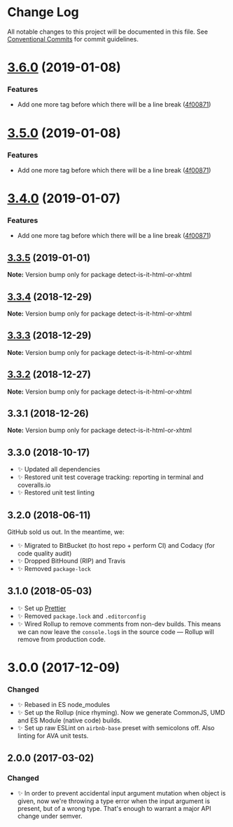 # Change Log

All notable changes to this project will be documented in this file.
See [Conventional Commits](https://conventionalcommits.org) for commit guidelines.

# [3.6.0](https://bitbucket.org/codsen/codsen/src/master/packages/detect-is-it-html-or-xhtml/compare/detect-is-it-html-or-xhtml@3.3.5...detect-is-it-html-or-xhtml@3.6.0) (2019-01-08)


### Features

* Add one more tag before which there will be a line break ([4f00871](https://bitbucket.org/codsen/codsen/src/master/packages/detect-is-it-html-or-xhtml/commits/4f00871))





# [3.5.0](https://bitbucket.org/codsen/codsen/src/master/packages/detect-is-it-html-or-xhtml/compare/detect-is-it-html-or-xhtml@3.3.5...detect-is-it-html-or-xhtml@3.5.0) (2019-01-08)

### Features

- Add one more tag before which there will be a line break ([4f00871](https://bitbucket.org/codsen/codsen/src/master/packages/detect-is-it-html-or-xhtml/commits/4f00871))

# [3.4.0](https://bitbucket.org/codsen/codsen/src/master/packages/detect-is-it-html-or-xhtml/compare/detect-is-it-html-or-xhtml@3.3.5...detect-is-it-html-or-xhtml@3.4.0) (2019-01-07)

### Features

- Add one more tag before which there will be a line break ([4f00871](https://bitbucket.org/codsen/codsen/src/master/packages/detect-is-it-html-or-xhtml/commits/4f00871))

## [3.3.5](https://bitbucket.org/codsen/codsen/src/master/packages/detect-is-it-html-or-xhtml/compare/detect-is-it-html-or-xhtml@3.3.4...detect-is-it-html-or-xhtml@3.3.5) (2019-01-01)

**Note:** Version bump only for package detect-is-it-html-or-xhtml

## [3.3.4](https://bitbucket.org/codsen/codsen/src/master/packages/detect-is-it-html-or-xhtml/compare/detect-is-it-html-or-xhtml@3.3.3...detect-is-it-html-or-xhtml@3.3.4) (2018-12-29)

**Note:** Version bump only for package detect-is-it-html-or-xhtml

## [3.3.3](https://bitbucket.org/codsen/codsen/src/master/packages/detect-is-it-html-or-xhtml/compare/detect-is-it-html-or-xhtml@3.3.2...detect-is-it-html-or-xhtml@3.3.3) (2018-12-29)

**Note:** Version bump only for package detect-is-it-html-or-xhtml

## [3.3.2](https://bitbucket.org/codsen/codsen/src/master/packages/detect-is-it-html-or-xhtml/compare/detect-is-it-html-or-xhtml@3.3.1...detect-is-it-html-or-xhtml@3.3.2) (2018-12-27)

**Note:** Version bump only for package detect-is-it-html-or-xhtml

## 3.3.1 (2018-12-26)

**Note:** Version bump only for package detect-is-it-html-or-xhtml

## 3.3.0 (2018-10-17)

- ✨ Updated all dependencies
- ✨ Restored unit test coverage tracking: reporting in terminal and coveralls.io
- ✨ Restored unit test linting

## 3.2.0 (2018-06-11)

GitHub sold us out. In the meantime, we:

- ✨ Migrated to BitBucket (to host repo + perform CI) and Codacy (for code quality audit)
- ✨ Dropped BitHound (RIP) and Travis
- ✨ Removed `package-lock`

## 3.1.0 (2018-05-03)

- ✨ Set up [Prettier](https://prettier.io)
- ✨ Removed `package.lock` and `.editorconfig`
- ✨ Wired Rollup to remove comments from non-dev builds. This means we can now leave the `console.log`s in the source code — Rollup will remove from production code.

# 3.0.0 (2017-12-09)

### Changed

- ✨ Rebased in ES node_modules
- ✨ Set up the Rollup (nice rhyming). Now we generate CommonJS, UMD and ES Module (native code) builds.
- ✨ Set up raw ESLint on `airbnb-base` preset with semicolons off. Also linting for AVA unit tests.

## 2.0.0 (2017-03-02)

### Changed

- ✨ In order to prevent accidental input argument mutation when object is given, now we're throwing a type error when the input argument is present, but of a wrong type. That's enough to warrant a major API change under semver.
